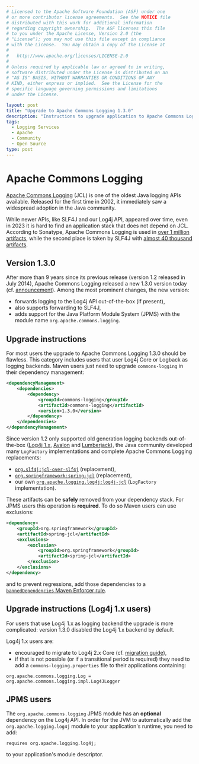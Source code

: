 ```yaml
---
# Licensed to the Apache Software Foundation (ASF) under one
# or more contributor license agreements.  See the NOTICE file
# distributed with this work for additional information
# regarding copyright ownership.  The ASF licenses this file
# to you under the Apache License, Version 2.0 (the
# "License"); you may not use this file except in compliance
# with the License.  You may obtain a copy of the License at
#
#   http://www.apache.org/licenses/LICENSE-2.0
#
# Unless required by applicable law or agreed to in writing,
# software distributed under the License is distributed on an
# "AS IS" BASIS, WITHOUT WARRANTIES OR CONDITIONS OF ANY
# KIND, either express or implied.  See the License for the
# specific language governing permissions and limitations
# under the License.

layout: post
title: "Upgrade to Apache Commons Logging 1.3.0"
description: "Instructions to upgrade application to Apache Commons Logging 1.3.0."
tags:
  - Logging Services
  - Apache
  - Community
  - Open Source
type: post
---
```


# Apache Commons Logging

[Apache Commons Logging](https://commons.apache.org/proper/commons-logging/) (JCL) is one of the oldest Java logging APIs
available.
Released for the first time in 2002, it immediately saw a widespread adoption in the Java community.

While newer APIs, like SLF4J and our Log4j API, appeared over time, even in 2023 it is hard to find an application stack
that does not depend on JCL.
According to Sonatype, Apache Commons Logging is used in [over 1 million artifacts](https://central.sonatype.com/artifact/commons-logging/commons-logging),
while the second place is taken by SLF4J with [almost 40 thousand artifacts](https://central.sonatype.com/artifact/org.slf4j/slf4j-api).

## Version 1.3.0

After more than 9 years since its previous release (version 1.2 released in July 2014), Apache Commons Logging released
a new 1.3.0 version today (cf. [announcement](https://lists.apache.org/thread/XXX)).
Among the most prominent changes, the new version:

 * forwards logging to the Log4j API out-of-the-box (if present),
 * also supports forwarding to SLF4J,
 * adds support for the Java Platform Module System (JPMS) with the module name `org.apache.commons.logging`.

## Upgrade instructions

For most users the upgrade to Apache Commons Logging 1.3.0 should be flawless.
This category includes users that user Log4j Core or Logback as logging backends.
Maven users just need to upgrade `commons-logging` in their dependency management:

```xml
<dependencyManagement>
    <dependencies>
        <dependency>
            <groupId>commons-logging</groupId>
            <artifactId>commons-logging</artifactId>
            <version>1.3.0</version>
        </dependency>
    </dependencies>
</dependencyManagement>
```

Since version 1.2 only supported old generation logging backends out-of-the-box ([Log4j 1.x](https//logging.apache.org/log4j/1.2/),
[Avalon](https//avalon.apache.org) and [Lumberjack](https://javalogging.sourceforge.net)), the Java community developed
many `LogFactory` implementations and complete Apache Commons Logging replacements:

 * [`org.slf4j:jcl-over-slf4j`](https://mvnrepository.com/artifact/org.slf4j/jcl-over-slf4j) (replacement),
 * [`org.springframework:spring-jcl`](https://mvnrepository.com/artifact/org.springframework/spring-jcl) (replacement),
 * our own [`org.apache.logging.log4j:log4j-jcl`](https://mvnrepository.com/artifact/org.apache.logging.log4j/log4j-jcl)
   (`LogFactory` implementation).

These artifacts can be **safely** removed from your dependency stack.
For JPMS users this operation is **required**.
To do so Maven users can use exclusions:

```xml
<dependency>
    <groupId>org.springframework</groupId>
    <artifactId>spring-jcl</artifactId>
    <exclusions>
        <exclusion>
            <groupId>org.springframework</groupId>
            <artifactId>spring-jcl</artifactId>
        </exclusion>
    </exclusions>
</dependency>
```

and to prevent regressions, add those dependencies to a [`bannedDependencies` Maven Enforcer rule](https://maven.apache.org/enforcer/enforcer-rules/bannedDependencies.html).

## Upgrade instructions (Log4j 1.x users)

For users that use Log4j 1.x as logging backend the upgrade is more complicated: version 1.3.0 disabled the Log4j 1.x backend by default.

Log4j 1.x users are:

 * encouraged to migrate to Log4j 2.x Core (cf. [migration guide](https://logging.apache.org/log4j/2.x/manual/migration.html)),
 * if that is not possible (or if a transitional period is required) they need to add a `commons-logging.properties` file to their applications containing:

```
org.apache.commons.logging.Log = org.apache.commons.logging.impl.Log4JLogger
```

## JPMS users

The `org.apache.commons.logging` JPMS module has an **optional** dependency on the Log4j API.
In order for the JVM to automatically add the `org.apache.logging.log4j` module to your application's runtime, you need to add:

```
requires org.apache.logging.log4j;
```

to your application's module descriptor.

